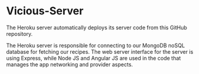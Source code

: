 # Vicious-Server

The Heroku server automatically deploys its server code from this GitHub repository.

The Heroku server is responsible for connecting to our MongoDB noSQL database for fetching our recipes. The web server interface for the server is using Express, while Node JS and Angular JS are used in the code that manages the app networking and provider aspects.

